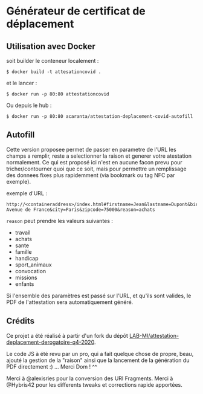 # Générateur de certificat de déplacement

## Utilisation avec Docker
soit builder le conteneur localement :
```console
$ docker build -t attesationcovid .
```
et le lancer :
```console
$ docker run -p 80:80 attestationcovid
```

Ou depuis le hub :
```console
$ docker run -p 80:80 acaranta/attestation-deplacement-covid-autofill
```

## Autofill
Cette version proposee permet de passer en parametre de l'URL les champs a remplir, reste a selectionner la raison et generer votre atestation normalement.
Ce qui est proposé ici n'est en aucune facon prevu pour tricher/contourner quoi que ce soit, mais pour permettre un remplissage des donnees fixes plus rapidemment (via bookmark ou tag NFC par exemple).

exemple d'URL :
```
http://<containeraddress>/index.html#firstname=Jean&lastname=Dupont&birthday=01/01/1970&placeofbirth=Lyon&address=999 Avenue de France&city=Paris&zipcode=75000&reason=achats
```

`reason` peut prendre les valeurs suivantes :
* travail
* achats
* sante
* famille
* handicap
* sport_animaux
* convocation
* missions
* enfants

Si l'ensemble des paramètres est passé sur l'URL, et qu'ils sont valides,  le PDF de l'attestation sera automatiquement généré.
## Crédits

Ce projet a été réalisé à partir d'un fork du dépôt [LAB-MI/attestation-deplacement-derogatoire-q4-2020](https://github.com/LAB-MI/attestation-deplacement-derogatoire-q4-2020).

Le code JS à été revu par un pro, qui a fait quelque chose de propre, beau, ajouté la gestion de la "raison" ainsi que la lancement de la génération du PDF directement :) ... Merci Dom ! ^^

Merci à @alexisries pour la conversion des URI Fragments.
Merci à @Hybris42 pour les differents tweaks et corrections rapide apportées.
